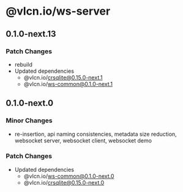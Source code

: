 # @vlcn.io/ws-server

## 0.1.0-next.13

### Patch Changes

- rebuild
- Updated dependencies
  - @vlcn.io/crsqlite@0.15.0-next.1
  - @vlcn.io/ws-common@0.1.0-next.1

## 0.1.0-next.0

### Minor Changes

- re-insertion, api naming consistencies, metadata size reduction, websocket server, websocket client, websocket demo

### Patch Changes

- Updated dependencies
  - @vlcn.io/ws-common@0.1.0-next.0
  - @vlcn.io/crsqlite@0.15.0-next.0
